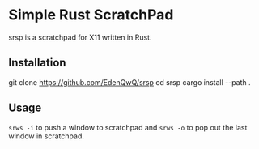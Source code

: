 # Simple Rust ScratchPad

srsp is a scratchpad for X11 written in Rust.

## Installation

git clone https://github.com/EdenQwQ/srsp
cd srsp
cargo install --path .

## Usage

`srws -i` to push a window to scratchpad and `srws -o` to pop out the last window in scratchpad.
